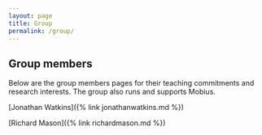 ```yaml
---
layout: page
title: Group
permalink: /group/
---
```


## Group members
Below are the group members pages for their teaching commitments and research interests. The group also runs and supports Mobius.

[Jonathan Watkins]({% link jonathanwatkins.md %})

[Richard Mason]({% link richardmason.md %})
